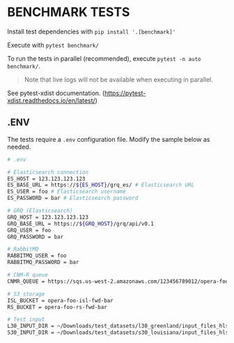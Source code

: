 # BENCHMARK TESTS

Install test dependencies with `pip install '.[benchmark]'`

Execute with `pytest benchmark/`

To run the tests in parallel (recommended), execute `pytest -n auto benchmark/`. 

>Note that live logs will not be available when executing in parallel.

See pytest-xdist documentation. (https://pytest-xdist.readthedocs.io/en/latest/)

## .ENV

The tests require a `.env` configuration file. Modify the sample below as needed.

```bash
# .env

# Elasticsearch connection
ES_HOST = 123.123.123.123
ES_BASE_URL = https://${ES_HOST}/grq_es/ # Elasticsearch URL
ES_USER = foo # Elasticsearch username
ES_PASSWORD = bar # Elasticsearch password

# GRQ (Elasticsearch)
GRQ_HOST = 123.123.123.123
GRQ_BASE_URL = https://${GRQ_HOST}/grq/api/v0.1
GRQ_USER = foo
GRQ_PASSWORD = bar

# RabbitMQ
RABBITMQ_USER = foo
RABBITMQ_PASSWORD = bar

# CNM-R queue
CNMR_QUEUE = https://sqs.us-west-2.amazonaws.com/123456789012/opera-foo-1-daac-cnm-response

# S3 storage
ISL_BUCKET = opera-foo-isl-fwd-bar
RS_BUCKET = opera-foo-rs-fwd-bar

# Test input
L30_INPUT_DIR = ~/Downloads/test_datasets/l30_greenland/input_files_hls_v2.0
S30_INPUT_DIR = ~/Downloads/test_datasets/s30_louisiana/input_files_hls_v2.0

```